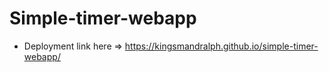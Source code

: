 # Simple-timer-webapp
- Deployment link here => https://kingsmandralph.github.io/simple-timer-webapp/
